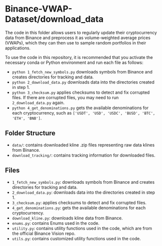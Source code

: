 # Binance-VWAP-Dataset/download_data

The code in this folder allows users to regularly update their cryptocurrency data from Binance and preprocess it as volume-weighted average prices (VWAPs), which they can then use to sample random portfolios in their applications.

To use the code in this repository, it is recommended that you activate the necessary conda or Python environment and run each file as follows:

- `python 1_fetch_new_symbols.py` downloads symbols from Binance and creates directories for tracking and data.
- `python 2_download_data.py` downloads data into the directories created in step 1.
- `python 3_checksum.py` applies checksums to detect and fix corrupted files. If there are corrupted files, you may need to run `2_download_data.py` again.
- `python 4_get_denominations.py` gets the available denominations for each cryptocurrency, such as `['USDT', 'USD', 'USDC', 'BUSD', 'BTC', 'ETH', 'BNB']`.

## Folder Structure

- `data/`: contains downloaded kline .zip files representing raw data klines from Binance.
- `download_tracking/`: contains tracking information for downloaded files.

## Files

- `1_fetch_new_symbols.py`: downloads symbols from Binance and creates directories for tracking and data.
- `2_download_data.py`: downloads data into the directories created in step 1.
- `3_checksum.py`: applies checksums to detect and fix corrupted files.
- `4_get_denominations.py`: gets the available denominations for each cryptocurrency.
- `download_kline.py`: downloads kline data from Binance.
- `enums.py`: contains Enums used in the code.
- `utility.py`: contains utility functions used in the code, which are from the official Binance Vision repo.
- `utils.py`: contains customized utility functions used in the code.
